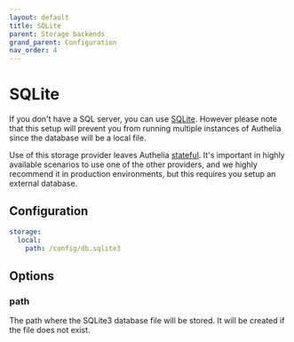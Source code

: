 ```yaml
---
layout: default
title: SQLite
parent: Storage backends
grand_parent: Configuration
nav_order: 4
---
```


# SQLite

If you don't have a SQL server, you can use [SQLite](https://en.wikipedia.org/wiki/SQLite).
However please note that this setup will prevent you from running multiple
instances of Authelia since the database will be a local file.

Use of this storage provider leaves Authelia [stateful](../features/statelessness.md). It's important in highly 
available scenarios to use one of the other providers, and we highly recommend it in production environments, but this
requires you setup an external database.

## Configuration

```yaml
storage:
  local:
    path: /config/db.sqlite3
```

## Options

### path

The path where the SQLite3 database file will be stored. It will be created if the file does not exist.
